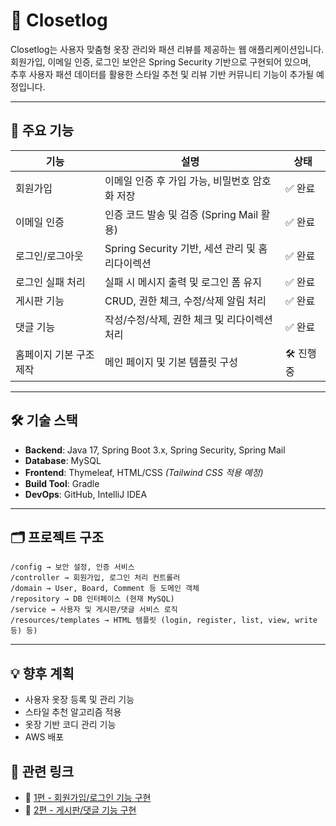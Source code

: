 # 🧥 Closetlog

Closetlog는 사용자 맞춤형 옷장 관리와 패션 리뷰를 제공하는 웹 애플리케이션입니다.  
회원가입, 이메일 인증, 로그인 보안은 Spring Security 기반으로 구현되어 있으며,  
추후 사용자 패션 데이터를 활용한 스타일 추천 및 리뷰 기반 커뮤니티 기능이 추가될 예정입니다.

---

## 📌 주요 기능

| 기능                     | 설명                                                         | 상태    |
|------------------------|------------------------------------------------------------|--------|
| 회원가입                | 이메일 인증 후 가입 가능, 비밀번호 암호화 저장               | ✅ 완료 |
| 이메일 인증             | 인증 코드 발송 및 검증 (Spring Mail 활용)                    | ✅ 완료 |
| 로그인/로그아웃         | Spring Security 기반, 세션 관리 및 홈 리다이렉션              | ✅ 완료 |
| 로그인 실패 처리        | 실패 시 메시지 출력 및 로그인 폼 유지                         | ✅ 완료 |
| 게시판 기능             | CRUD, 권한 체크, 수정/삭제 알림 처리                         | ✅ 완료 |
| 댓글 기능               | 작성/수정/삭제, 권한 체크 및 리다이렉션 처리                  | ✅ 완료 |
| 홈페이지 기본 구조 제작 | 메인 페이지 및 기본 템플릿 구성                               | 🛠 진행 중 |

---

## 🛠 기술 스택

- **Backend**: Java 17, Spring Boot 3.x, Spring Security, Spring Mail
- **Database**: MySQL
- **Frontend**: Thymeleaf, HTML/CSS *(Tailwind CSS 적용 예정)*
- **Build Tool**: Gradle
- **DevOps**: GitHub, IntelliJ IDEA

---

## 🗂 프로젝트 구조

```
/config → 보안 설정, 인증 서비스 
/controller → 회원가입, 로그인 처리 컨트롤러 
/domain → User, Board, Comment 등 도메인 객체 
/repository → DB 인터페이스 (현재 MySQL) 
/service → 사용자 및 게시판/댓글 서비스 로직 
/resources/templates → HTML 템플릿 (login, register, list, view, write 등) 등)
```

---

## 💡 향후 계획

- 사용자 옷장 등록 및 관리 기능
- 스타일 추천 알고리즘 적용 
- 옷장 기반 코디 관리 기능
- AWS 배포

## 🔗 관련 링크

- 📌 [1편 - 회원가입/로그인 기능 구현](https://velog.io/@pjw200116/Spring-Boot%EB%A1%9C-%ED%9A%8C%EC%9B%90%EA%B0%80%EC%9E%85-%EA%B8%B0%EB%8A%A5-%EA%B5%AC%ED%98%84%ED%95%98%EA%B8%B0-%ED%8C%A8%EC%85%98-%EB%A6%AC%EB%B7%B0-%EA%B2%8C%EC%8B%9C%ED%8C%90-%ED%94%84%EB%A1%9C%EC%A0%9D%ED%8A%B8-1)
- 📌 [2편 - 게시판/댓글 기능 구현](https://velog.io/@pjw200116/ClosetLog-%ED%94%84%EB%A1%9C%EC%A0%9D%ED%8A%B8-2-%EA%B2%8C%EC%8B%9C%ED%8C%90-%EB%B0%8F-%EB%8C%93%EA%B8%80-%EA%B8%B0%EB%8A%A5-%EA%B5%AC%ED%98%84)
